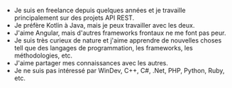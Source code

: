 - Je suis en freelance depuis quelques années et je travaille principalement sur des projets API REST.
- Je préfère Kotlin à Java, mais je peux travailler avec les deux.
- J'aime Angular, mais d'autres frameworks frontaux ne me font pas peur.
- Je suis très curieux de nature et j'aime apprendre de nouvelles choses tell que des langages de programmation, les frameworks, les méthodologies, etc.
- J'aime partager mes connaissances avec les autres.
- Je ne suis pas intéressé par WinDev, C++, C#, .Net, PHP, Python, Ruby, etc.